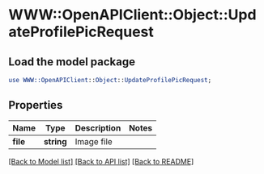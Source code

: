 # WWW::OpenAPIClient::Object::UpdateProfilePicRequest

## Load the model package
```perl
use WWW::OpenAPIClient::Object::UpdateProfilePicRequest;
```

## Properties
Name | Type | Description | Notes
------------ | ------------- | ------------- | -------------
**file** | **string** | Image file | 

[[Back to Model list]](../README.md#documentation-for-models) [[Back to API list]](../README.md#documentation-for-api-endpoints) [[Back to README]](../README.md)


